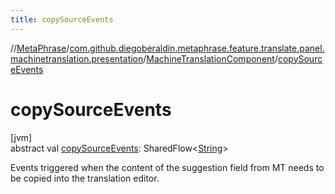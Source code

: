 ```yaml
---
title: copySourceEvents
---
```

//[MetaPhrase](../../../index.html)/[com.github.diegoberaldin.metaphrase.feature.translate.panel.machinetranslation.presentation](../index.html)/[MachineTranslationComponent](index.html)/[copySourceEvents](copy-source-events.html)



# copySourceEvents



[jvm]\
abstract val [copySourceEvents](copy-source-events.html): SharedFlow&lt;[String](https://kotlinlang.org/api/latest/jvm/stdlib/kotlin/-string/index.html)&gt;



Events triggered when the content of the suggestion field from MT needs to be copied into the translation editor.




